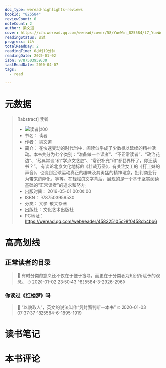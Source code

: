 ```yaml
---
doc_type: weread-highlights-reviews
bookId: "825584"
reviewCount: 0
noteCount: 2
author: 梁文道
cover: https://cdn.weread.qq.com/weread/cover/58/YueWen_825584/t7_YueWen_825584.jpg
readingStatus: 读过
progress: 11%
totalReadDay: 2
readingTime: 0小时19分钟
readingDate: 2020-01-02
isbn: 9787503959530
lastReadDate: 2020-04-07
tags:
  - read

---
```

# 元数据
> [!abstract] 读者
> - ![ 读者|200](https://cdn.weread.qq.com/weread/cover/58/YueWen_825584/t7_YueWen_825584.jpg)
> - 书名： 读者
> - 作者： 梁文道
> - 简介： 在快速变动的时代当中，阅读似乎成了少数得以延续的精神活动。本书共分为七个类别：“准备做一个读者”、“不正常读者”、“政治花边”、“经典常谈”和“学点文艺腔”、“常识补充”和“都世界杯了，你还读书？”。 有谈论北京文化地标的《壮哉万圣》，有关注女工的《打工妹的声音》，也谈到足球运动真正的趣味及其勇猛的精神理念，批判商业行为带来的异化，等等。在轻松的文字背后，展现的是一个基于坚实阅读基础的“正常读者”的追求和努力。
> - 出版时间： 2016-05-01 00:00:00
> - ISBN： 9787503959530
> - 分类： 文学-散文杂著
> - 出版社： 文化艺术出版社
> - PC地址：https://weread.qq.com/web/reader/458325105c98f0458cb4bb6

# 高亮划线

## 正常读者的目录

> 📌 有时分类的意义还不仅在于便于搜寻，而更在于分类者为知识所赋予的观念。 
> ⏱ 2020-01-02 23:50:43 ^825584-3-2926-2960

### 你读过《红楼梦》吗

> 📌 “以貌取人”，英文的说法叫作“凭封面判断一本书” 
> ⏱ 2020-01-03 07:37:37 ^825584-6-1895-1919

# 读书笔记

# 本书评论


